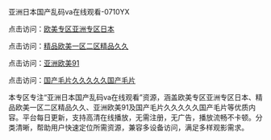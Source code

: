 亚洲日本国产乱码va在线观看-0710YX

点击访问：<a href="https://heiliaowzu4ur.pages.dev">欧美专区亚洲专区日本</a>

点击访问：<a href="https://heiliaozj3tjd.pages.dev">精品欧美一区二区精品久久</a>

点击访问：<a href="https://heiliaoe8ajia.pages.dev">亚洲欧美91</a>

点击访问：<a href="https://heiliaoxqkkct.pages.dev">国产毛片久久久久久国产毛片</a>

本专区专注“亚洲日本国产乱码va在线观看”资源，涵盖欧美专区亚洲专区日本、精品欧美一区二区精品久久、亚洲欧美91及国产毛片久久久久久国产毛片等优质内容。平台每日更新，支持高清在线播放，无需注册，无广告，播放流畅不卡顿。分类清晰，帮助用户快速定位所需资源，兼容多设备访问，满足多样观影需求。

<span style="display:none;">[Canonical link](https://github.com/ba20250710/so56 ）</span>
